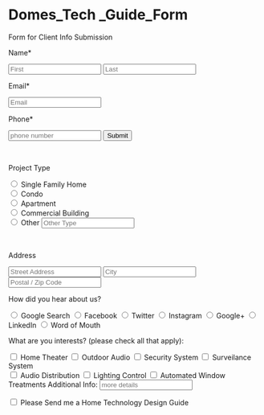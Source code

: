 # Domes_Tech _Guide_Form
Form for Client Info Submission
<!DOCTYPE html>
<html>
<head>
	<title>Home Tech Guide Request</title>
</head>
<body>
<form action="/request-design guide">
<p>Name*</p>
<input type="text" placeholder="First" required>
<input type="text" placeholder="Last" required>
<p>Email*</p>
  <input type="text" placeholder="Email" required>
  <p>Phone*</p>
  <input type="text" placeholder="phone number" required>
  <button type="submit">Submit</button>
</form>
<br>
<p>Project Type</p>
<form action="">
  <input type="radio" name="project type" value="Single Family Home"> Single Family Home<br>
  <input type="radio" name="project type" value="Condo"> Condo<br>
  <input type="radio" name="project type" value="Apartment"> Apartment<br>
  <input type="radio" name="project type" value="Commercial Building"> Commercial Building<br>
  <input type="radio" name="project type" value="Other"> Other
   <input type="text" placeholder="Other Type">
</form>
<br>
<p>Address</p>
<input type="text" placeholder="Street Address" required>
<input type="text" placeholder="City" required>
<input type="text" placeholder="Postal / Zip Code" required>
<br>
<p>How did you hear about us?</p>
 <input type="radio" name="source" value="Google Search"> Google Search
 <input type="radio" name="project type" value="Other"> Facebook
 <input type="radio" name="project type" value="Other"> Twitter
 <input type="radio" name="project type" value="Other"> Instagram
 <input type="radio" name="project type" value="Other"> Google+
 <input type="radio" name="project type" value="Other"> LinkedIn
 <input type="radio" name="project type" value="Other"> Word of Mouth
 <br>
 <p>What are you interests? (please check all that apply):</p>
 <form action="" method="post">
  <input type="checkbox" name="favorite1" value="home theater" /> Home Theater
  <input type="checkbox" name="favorite2" value="outdoor audio" /> Outdoor Audio
  <input type="checkbox" name="favorite3" value="security system" /> Security System
  <input type="checkbox" name="favorite3" value="surveilance system" /> Surveilance System
  <br>
  <input type="checkbox" name="favorite3" value="audio distrubution" /> Audio Distribution
  <input type="checkbox" name="favorite3" value="lighting control" /> Lighting Control
  <input type="checkbox" name="favorite3" value="automated shades" /> Automated Window Treatments
  Additional Info:
<input type="text" placeholder="more details">

</form>
 <input type="checkbox" name="favorite3" value="home tech guide" /> Please Send me a Home Technology Design Guide

</body>
</html>

